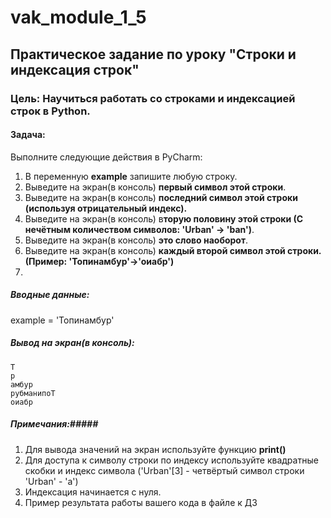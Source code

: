 # vak_module_1_5
## Практическое задание по уроку "Строки и индексация строк"
### Цель: Научиться работать со строками и индексацией строк в Python.
#### Задача:
Выполните следующие действия в PyCharm:
1. В переменную **example** запишите любую строку.
2. Выведите на экран(в консоль) **первый символ этой строки**.
3. Выведите на экран(в консоль) **последний символ этой строки (используя отрицательный индекс).**
4. Выведите на экран(в консоль) в**торую половину этой строки (С нечётным количеством символов: 'Urban' -> 'ban')**.
5. Выведите на экран(в консоль) **это слово наоборот**.
6. Выведите на экран(в консоль) **каждый второй символ этой строки. (Пример: 'Топинамбур'->'оиабр')**
7.   
##### Вводные данные:  
example = 'Топинамбур'  
##### Вывод на экран(в консоль):
```
Т  
р  
амбур  
рубманипоТ  
оиабр  
```
##### Примечания:#####
1. Для вывода значений на экран используйте функцию **print()**
2. Для доступа к символу строки по индексу используйте квадратные скобки и индекс символа ('Urban'[3] -  четвёртый символ строки 'Urban' - 'a')
3. Индексация начинается с нуля.
4. Пример результата работы вашего кода в файле к ДЗ

